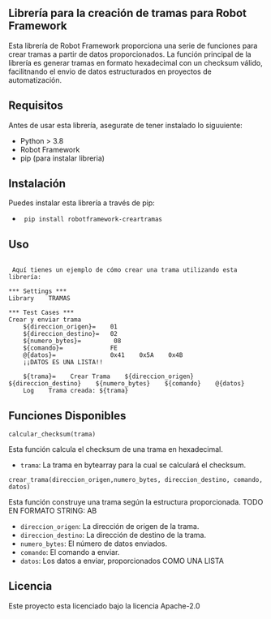 ## Librería para la creación de tramas para Robot Framework

Esta librería de Robot Framework proporciona una serie de funciones para crear tramas a partir de datos proporcionados. La función principal de la librería es generar tramas en formato  hexadecimal con un checksum válido, facilitnando el envio de datos estructurados en proyectos de automatización.

## Requisitos

Antes de usar esta librería, asegurate de tener instalado lo siguuiente:
- Python > 3.8
- Robot Framework
- pip (para instalar libreria)

## Instalación
Puedes instalar esta librería a través de pip:
* ` pip install robotframework-creartramas`

## Uso 

``` RobotFramework

 Aquí tienes un ejemplo de cómo crear una trama utilizando esta librería:

*** Settings ***
Library    TRAMAS

*** Test Cases ***
Crear y enviar trama
    ${direccion_origen}=    01
    ${direccion_destino}=   02
    ${numero_bytes}=         08
    ${comando}=             FE
    @{datos}=               0x41    0x5A    0x4B
    ¡¡DATOS ES UNA LISTA!!

    ${trama}=    Crear Trama    ${direccion_origen}    ${direccion_destino}    ${numero_bytes}    ${comando}    @{datos}
    Log    Trama creada: ${trama}
```

## Funciones Disponibles

`calcular_checksum(trama)`

Esta función calcula el checksum de una trama en hexadecimal.

- `trama`: La trama en bytearray para la cual se calculará el checksum.


`crear_trama(direccion_origen,numero_bytes, direccion_destino, comando, datos)`

Esta función construye una trama según la estructura proporcionada.
TODO EN FORMATO STRING: AB   

- `direccion_origen`: La dirección de origen de la trama.
- `direccion_destino`: La dirección de destino de la trama.
- `numero_bytes`: El número de datos enviados.
- `comando`: El comando a enviar.
- `datos`: Los datos a enviar, proporcionados COMO UNA LISTA


## Licencia
Este proyecto esta licenciado bajo la licencia Apache-2.0
